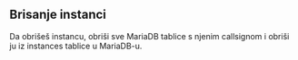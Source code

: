 ## Brisanje instanci

Da obrišeš instancu, obriši sve MariaDB tablice s njenim callsignom i obriši ju iz instances tablice u MariaDB-u.
